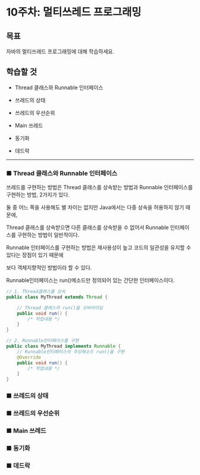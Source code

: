 # 10주차: 멀티쓰레드 프로그래밍

## 목표

자바의 멀티쓰레드 프로그래밍에 대해 학습하세요.

## 학습할 것

- Thread 클래스와 Runnable 인터페이스

- 쓰레드의 상태
- 쓰레드의 우선순위
- Main 쓰레드
- 동기화
- 데드락

---

### ■ Thread 클래스와 Runnable 인터페이스

쓰레드를 구현하는 방법은 Thread 클래스를 상속받는 방법과 Runnable 인터페이스를 구현하는 방법, 2가지가 있다.

둘 중 어느 쪽을 사용해도 별 차이는 없지만 Java에서는 다중 상속을 허용하지 않기 때문에,

Thread 클래스를 상속받으면 다른 클래스를 상속받을 수 없어서 Runnable 인터페이스를 구현하는 방법이 일반적이다.

Runnable 인터페이스를 구현하는 방법은 재사용성이 높고 코드의 일관성을 유지할 수 있다는 장점이 있기 때문에

보다 객체지향적인 방법이라 할 수 있다.

Runnable인터페이스는 run()메소드만 정의되어 있는 간단한 인터페이스이다.

```java
// 1. Thread클래스를 상속
public class MyThread extends Thread {

    // Thread 클래스의 run()을 오버라이딩
    public void run() {
        /* 작업내용 */
    }
}

// 2. Runnable인터페이스를 구현
public class MyThread implements Runnable {
    // Runnable인터페이스의 추상메소드 run()을 구현
    @Override
    public void run() {
        /* 작업내용 */
    }
}
```

### ■ 쓰레드의 상태

### ■ 쓰레드의 우선순위

### ■ Main 쓰레드

### ■ 동기화

### ■ 데드락
